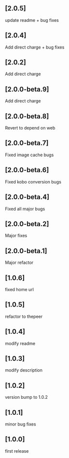 ## [2.0.5]
update readme  + bug fixes

## [2.0.4]
Add direct charge + bug fixes

## [2.0.2]
Add direct charge

## [2.0.0-beta.9]
Add direct charge

## [2.0.0-beta.8]
Revert to depend on web

## [2.0.0-beta.7]
Fixed image cache bugs

## [2.0.0-beta.6]
Fixed kobo conversion bugs

## [2.0.0-beta.4]
Fixed all major bugs

## [2.0.0-beta.2]
Major fixes

## [2.0.0-beta.1]
Major refactor

## [1.0.6]
fixed home url

## [1.0.5]
refactor to thepeer

## [1.0.4]
modify readme

## [1.0.3]
modify description

## [1.0.2]
version bump to 1.0.2

## [1.0.1]
minor bug fixes

## [1.0.0]
first release
